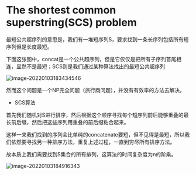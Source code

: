 # The shortest common superstring(SCS) problem

最短公共超序列的意思是，我们有一堆短序列S，要求找到一条长序列包括所有短序列但是长度最短。

下面这张图中，concat是一个公共超序列，但是它仅仅是把所有子序列首尾相连，显然不是最短；SCS则是我们通过某种算法找出的最短公共超序列

![image-20220103183434546](https://gitee.com/joy_thestraydog/typora1.0/raw/master/image-20220103183434546.png)

​	然而这个问题是一个NP完全问题（旅行商问题），并没有有效率的方法去解决。 

- SCS算法

首先我们随机对S进行排序，然后根据这个顺序寻找每个短序列前后能够重叠的最长前后缀，然后把这些序列用重叠的前后缀粘合起来。

这样一来我们找到的序列会比单纯的concatenate要短，但不见得是最短，所以我们依然要寻找另一种排序方法，重复上述过程，一直到穷尽所有排序方法。

故本质上我们需要找到S集合的所有排列，这算法的时间复杂度为n的阶乘。

![image-20220103184916343](https://gitee.com/joy_thestraydog/typora1.0/raw/master/image-20220103184916343.png)